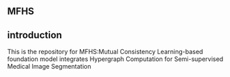 <div>
<h2>MFHS</h2>
</div>

<div>
<h2>introduction</h2>
</div>
This is the repository for MFHS:Mutual Consistency Learning-based foundation model integrates Hypergraph Computation for Semi-supervised Medical Image Segmentation

